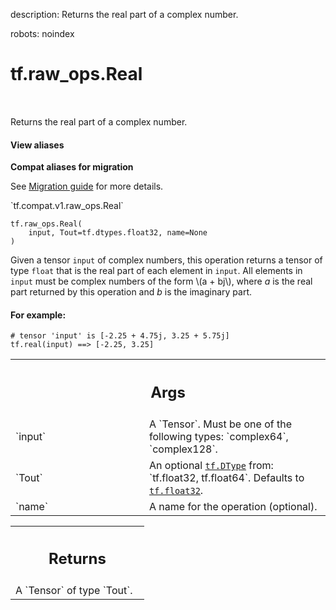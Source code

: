 description: Returns the real part of a complex number.

robots: noindex

# tf.raw_ops.Real

<!-- Insert buttons and diff -->

<table class="tfo-notebook-buttons tfo-api nocontent" align="left">

</table>



Returns the real part of a complex number.

<section class="expandable">
  <h4 class="showalways">View aliases</h4>
  <p>
<b>Compat aliases for migration</b>
<p>See
<a href="https://www.tensorflow.org/guide/migrate">Migration guide</a> for
more details.</p>
<p>`tf.compat.v1.raw_ops.Real`</p>
</p>
</section>

<pre class="devsite-click-to-copy prettyprint lang-py tfo-signature-link">
<code>tf.raw_ops.Real(
    input, Tout=tf.dtypes.float32, name=None
)
</code></pre>



<!-- Placeholder for "Used in" -->

Given a tensor `input` of complex numbers, this operation returns a tensor of
type `float` that is the real part of each element in `input`. All elements in
`input` must be complex numbers of the form \\(a + bj\\), where *a* is the real
 part returned by this operation and *b* is the imaginary part.

#### For example:



```
# tensor 'input' is [-2.25 + 4.75j, 3.25 + 5.75j]
tf.real(input) ==> [-2.25, 3.25]
```

<!-- Tabular view -->
 <table class="responsive fixed orange">
<colgroup><col width="214px"><col></colgroup>
<tr><th colspan="2"><h2 class="add-link">Args</h2></th></tr>

<tr>
<td>
`input`
</td>
<td>
A `Tensor`. Must be one of the following types: `complex64`, `complex128`.
</td>
</tr><tr>
<td>
`Tout`
</td>
<td>
An optional <a href="../../tf/dtypes/DType.md"><code>tf.DType</code></a> from: `tf.float32, tf.float64`. Defaults to <a href="../../tf.md#float32"><code>tf.float32</code></a>.
</td>
</tr><tr>
<td>
`name`
</td>
<td>
A name for the operation (optional).
</td>
</tr>
</table>



<!-- Tabular view -->
 <table class="responsive fixed orange">
<colgroup><col width="214px"><col></colgroup>
<tr><th colspan="2"><h2 class="add-link">Returns</h2></th></tr>
<tr class="alt">
<td colspan="2">
A `Tensor` of type `Tout`.
</td>
</tr>

</table>

